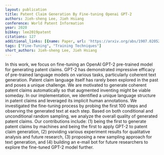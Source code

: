 ```yaml
---
layout: publication
title: Patent Claim Generation By Fine-tuning Openai GPT-2
authors: Jieh-sheng Lee, Jieh Hsiang
conference: World Patent Information
year: 2020
bibkey: lee2019patent
citations: 127
additional_links: [{name: Paper, url: 'https://arxiv.org/abs/1907.02052'}]
tags: ["Fine-Tuning", "Training Techniques"]
short_authors: Jieh-sheng Lee, Jieh Hsiang
---
```

In this work, we focus on fine-tuning an OpenAI GPT-2 pre-trained model for
generating patent claims. GPT-2 has demonstrated impressive efficacy of
pre-trained language models on various tasks, particularly coherent text
generation. Patent claim language itself has rarely been explored in the past
and poses a unique challenge. We are motivated to generate coherent patent
claims automatically so that augmented inventing might be viable someday. In
our implementation, we identified a unique language structure in patent claims
and leveraged its implicit human annotations. We investigated the fine-tuning
process by probing the first 100 steps and observing the generated text at each
step. Based on both conditional and unconditional random sampling, we analyze
the overall quality of generated patent claims. Our contributions include: (1)
being the first to generate patent claims by machines and being the first to
apply GPT-2 to patent claim generation, (2) providing various experiment
results for qualitative analysis and future research, (3) proposing a new
sampling approach for text generation, and (4) building an e-mail bot for
future researchers to explore the fine-tuned GPT-2 model further.